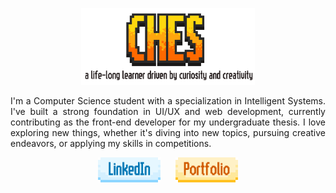 <p align="center">
  <img src="https://github.com/neinzaut/neinzaut/blob/updated-bio/name.gif" width="55%" alt="Your Name GIF">
</p>

<p align="justify">
  I'm a Computer Science student with a specialization in Intelligent Systems. I've built a strong foundation in UI/UX and web development, currently contributing as the front-end developer for my undergraduate thesis. I love exploring new things, whether it's diving into new topics, pursuing creative endeavors, or applying my skills in competitions.
</p>

<p align="center">
  <a href="https://linkedin.com/in/fmatuazon" target="_blank"><img src="https://github.com/neinzaut/neinzaut/blob/updated-bio/linkedin.png" alt="LinkedIn" height="40px" /></a>
  &nbsp;&nbsp;&nbsp;&nbsp; <a href="https://neinzaut.github.io/" target="_blank"><img src="https://github.com/neinzaut/neinzaut/blob/updated-bio/portfolio.png" alt="Portfolio" height="40px" /></a>
</p>

